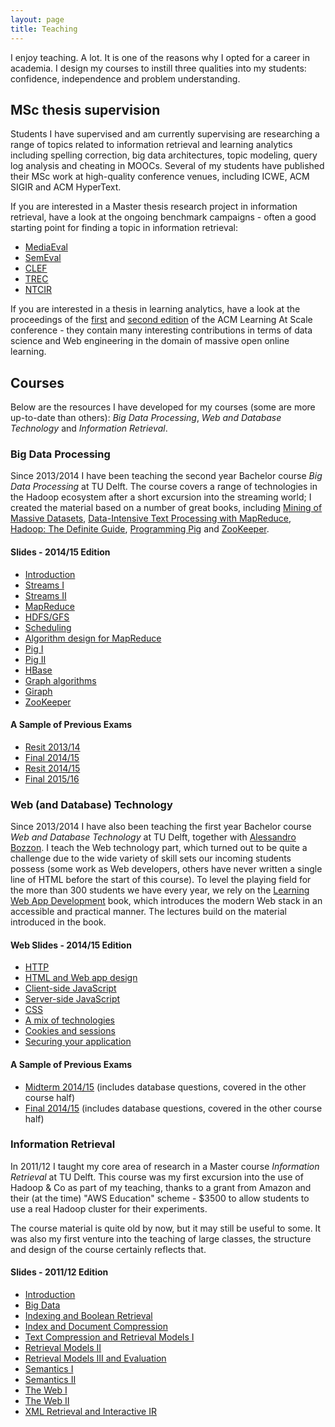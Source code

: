 ```yaml
---
layout: page
title: Teaching
---
```

 I enjoy teaching. A lot. It is one of the reasons why I opted for a career in academia. I design my courses to instill three qualities into my students: confidence, independence and 
 problem understanding. 
 
## MSc thesis supervision

Students I have supervised and am currently supervising are researching a range of topics related to information retrieval and 
learning analytics including spelling correction, big data architectures, topic modeling, query log analysis and cheating in MOOCs. 
Several of my students have published their MSc work at high-quality conference venues, including ICWE, ACM SIGIR and ACM HyperText.

If you are interested in a Master thesis research project in information retrieval, have a look at the ongoing benchmark 
campaigns - often a good starting point for finding a topic in information retrieval:

- [MediaEval](http://www.multimediaeval.org/mediaeval2016/)
- [SemEval](http://alt.qcri.org/semeval2016/)
- [CLEF](http://clef2016.clef-initiative.eu/)
- [TREC](http://trec.nist.gov/)
- [NTCIR](http://research.nii.ac.jp/ntcir/index-en.html)

If you are interested in a thesis in learning analytics, have a look at the proceedings of the [first](http://dl.acm.org/citation.cfm?id=2556325) and [second edition](http://dl.acm.org/citation.cfm?id=2724660) 
of the ACM Learning At Scale conference - they contain many interesting contributions in terms of data science and Web engineering
in the domain of massive open online learning. 
 
## Courses
 
 Below are the resources I have developed for my courses (some are more up-to-date than others): 
 *Big Data Processing*, *Web and Database Technology* and *Information Retrieval*.

### Big Data Processing

Since 2013/2014 I have been teaching the second year Bachelor course *Big Data Processing* at TU Delft. 
The course covers a range of technologies in the Hadoop ecosystem after a short excursion into the streaming world; 
I created the material based on a number of great books, including [Mining of Massive Datasets](http://www.mmds.org/),
[Data-Intensive Text Processing with MapReduce](https://lintool.github.io/MapReduceAlgorithms/), 
[Hadoop: The Definite Guide](http://shop.oreilly.com/product/0636920033448.do), [Programming Pig](http://chimera.labs.oreilly.com/books/1234000001811/index.html)
and [ZooKeeper](http://shop.oreilly.com/product/0636920028901.do). 


#### Slides - 2014/15 Edition
- [Introduction](../documents/bdp-2014_15/1_introduction.pdf)
- [Streams I](../documents/bdp-2014_15/2_streaming.pdf)
- [Streams II](../documents/bdp-2014_15/3_streaming.pdf)
- [MapReduce](../documents/bdp-2014_15/4_mapreduce.pdf)
- [HDFS/GFS](../documents/bdp-2014_15/5_filesystem.pdf)
- [Scheduling](../documents/bdp-2014_15/6_scheduling.pdf)
- [Algorithm design for MapReduce](../documents/bdp-2014_15/7_design_patterns.pdf)
- [Pig I](../documents/bdp-2014_15/8_pig.pdf)
- [Pig II](../documents/bdp-2014_15/9_pig.pdf)
- [HBase](../documents/bdp-2014_15/10_hbase.pdf)
- [Graph algorithms](../documents/bdp-2014_15/11_graph.pdf)
- [Giraph](../documents/bdp-2014_15/12_giraph.pdf)
- [ZooKeeper](../documents/bdp-2014_15/14_zookeeper.pdf)

#### A Sample of Previous Exams
- [Resit 2013/14](../documents/bdp-2014_15/exam1.pdf)
- [Final 2014/15](../documents/bdp-2014_15/exam2.pdf)
- [Resit 2014/15](../documents/bdp-2014_15/exam3.pdf)
- [Final 2015/16](../documents/bdp-2014_15/exam4.pdf)
 

### Web (and Database) Technology
Since 2013/2014 I have also been teaching the first year Bachelor course *Web and Database Technology* at TU Delft, together with
[Alessandro Bozzon](http://alessandrobozzon.com/). I teach the Web technology part, which turned out to be quite a challenge due to
the wide variety of skill sets our incoming students possess (some work as Web developers, others have never written a single line of HTML
before the start of this course). To level the playing field for the more than 300 students we have every year, we rely on the [Learning Web App Development](http://learningwebappdev.com/)
book, which introduces the modern Web stack in an accessible and practical manner. The lectures build on the material introduced
in the book.

#### Web Slides - 2014/15 Edition  

- [HTTP](../documents/webdb-2014_15/lecture1.pdf)
- [HTML and Web app design](../documents/webdb-2014_15/lecture2.pdf)
- [Client-side JavaScript](http://www.st.ewi.tudelft.nl/~hauff/Web-Lectures/SLIDES_2014_2015/javascript-lecture/js.html#/presentable)
- [Server-side JavaScript](../documents/webdb-2014_15/lecture4.pdf)
- [CSS](../documents/webdb-2014_15/lecture5.pdf)
- [A mix of technologies](../documents/webdb-2014_15/lecture6.pdf)
- [Cookies and sessions](../documents/webdb-2014_15/lecture7.pdf)
- [Securing your application](../documents/webdb-2014_15/lecture8.pdf)


#### A Sample of Previous Exams
- [Midterm 2014/15](../documents/webdb-2014_15/midterm1.pdf) (includes database questions, covered in the other course half)
- [Final 2014/15](../documents/webdb-2014_15/final1.pdf) (includes database questions, covered in the other course half)


### Information Retrieval
In 2011/12 I taught my core area of research in a Master course *Information Retrieval* at TU Delft. This course was my first excursion
into the use of Hadoop & Co as part of my teaching, thanks to a grant from Amazon and their (at the time) "AWS Education" scheme - $3500
to allow students to use a real Hadoop cluster for their experiments.  

The course material is quite old by now, but it may still be useful to some. It was also my first venture into the 
teaching of large classes, the structure and design of the course certainly reflects that.

#### Slides - 2011/12 Edition

- [Introduction](../documents/ir-2011_12/lecture1.pdf)
- [Big Data](../documents/ir-2011_12/lecture2.pdf)
- [Indexing and Boolean Retrieval](../documents/ir-2011_12/lecture3.pdf)
- [Index and Document Compression](../documents/ir-2011_12/lecture4.pdf)
- [Text Compression and Retrieval Models I](../documents/ir-2011_12/lecture5.pdf)
- [Retrieval Models II](../documents/ir-2011_12/lecture6.pdf)
- [Retrieval Models III and Evaluation](../documents/ir-2011_12/lecture7.pdf)
- [Semantics I](../documents/ir-2011_12/lecture8.pdf)
- [Semantics II](../documents/ir-2011_12/lecture9.pdf)
- [The Web I](../documents/ir-2011_12/lecture10.pdf)
- [The Web II](../documents/ir-2011_12/lecture11.pdf)
- [XML Retrieval and Interactive IR](../documents/ir-2011_12/lecture12.pdf)

